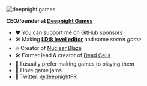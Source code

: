 ![deepnight games](https://deepnight.net/files/sponsor/githubBanner.png) 

**CEO/founder at [Deepnight Games](https://deepnight.net)** 

 - ❤ You can support me on [GitHub sponsors](https://github.com/sponsors/deepnight)
 - 🛠 Making [**LDtk level editor**](https://ldtk.io) and some *secret game*
 - 🔥 Creator of [Nuclear Blaze](https://store.steampowered.com/app/1662480/Nuclear_Blaze/)
 - 🛠 Former lead & creator of [Dead Cells](https://dead-cells.com) 
  - 💬 I usually prefer making games to playing them
 - 💬 I love game jams
 - 🐥 Twitter: [@deepnightFR](https://twitter.com/deepnightfr)
 
